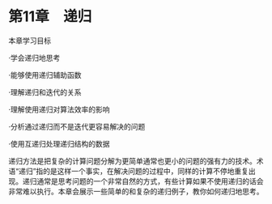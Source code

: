    

# 第11章　递归

本章学习目标

·学会递归地思考

·能够使用递归辅助函数

·理解递归和迭代的关系

·理解使用递归对算法效率的影响

·分析通过递归而不是迭代更容易解决的问题

·使用互递归处理递归结构的数据

递归方法是把复杂的计算问题分解为更简单通常也更小的问题的强有力的技术。术语“递归”指的是这样一个事实，在解决问题的过程中，同样的计算不停地重复出现。递归通常是思考问题的一个非常自然的方式，有些计算如果不使用递归的话会非常难以执行。本章会展示一些简单的和复杂的递归例子，教你如何递归地思考。
